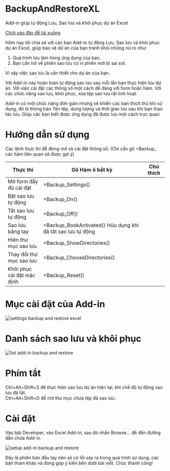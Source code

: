 # BackupAndRestoreXL
 Add-in giúp tự động Lưu, Sao lưu và khôi phục dự án Excel

[Click vào đây để tải xuống](https://github.com/SanbiVN/BackupAndRestoreXL/releases)

Hôm nay tôi chia sẻ với các bạn Add-in tự động Lưu, Sao lưu và khôi phục dự án Excel, giúp bảo vệ dữ án của bạn tránh khỏi những rủi ro như:
1. Quá trình lưu làm hỏng ứng dụng của bạn.
2. Bạn cần trở về phiên sao lưu cũ vì phiên mới bị sai sót.

Vì vậy việc sao lưu là cần thiết cho dự án của bạn.

Với Add-in này hoàn toàn tự động sao lưu sau mỗi lần bạn thực hiện lưu dự án.
Với việc cài đặt các thông số một cách dễ dàng với form hoặc hàm.
Với các chức năng sao lưu, khôi phục, xóa tệp sao lưu rất linh hoạt.

Add-in có một chức năng đơn giản nhưng sẽ khiến các bạn thích thú khi sử dụng, đó là thông báo Tên tệp, dung lượng và thời gian lưu sau khi bạn thao tác lưu. Giúp các bạn biết được ứng dụng đã được lưu một cách trực quan.

# Hướng dẫn sử dụng

Các lệnh thực thi để đóng mở và cài đặt thông số:
(Chỉ cần gõ =Backup_ các hàm liên quan sẽ được gợi ý)

Thực thi	|Gõ Hàm ô bất kỳ	|Chú thích
---------|----------------|-----------------
Mở form đầy đủ cài đặt	|=Backup_Settings()	|
Bật sao lưu tự động|	=Backup_On()	|
Tắt sao lưu tự động|	=Backup_Off()	|
Sao lưu bằng tay|	=Backup_BookActivated()	Hữu dụng khi đã tắt sao lưu tự động|
Hiện thư mục sao lưu|	=Backup_ShowDirectories()	|
Thay đổi thư mục sao lưu|	=Backup_ChooseDirectories()	|
Khôi phục cài đặt mặc định|	=Backup_Reset()	|

# Mục cài đặt của Add-in


![settings backup and restore excel](https://user-images.githubusercontent.com/58664571/210329538-739b6a8f-0833-48cb-a9d4-199f6d894b26.jpg)


# Danh sách sao lưu và khôi phục

![list add-in backup and restore](https://user-images.githubusercontent.com/58664571/209465576-38f9c089-db63-4232-b41f-58d29585aa06.png)


# Phím tắt

Ctrl+Alt+Shift+S để thực hiện sao lưu dự án hiện tại, khi chế độ tự động sao lưu đã tắt.\
Ctrl+Alt+Shift+D để mở thư mục chứa tệp đã sao lưu.

# Cài đặt

Vào tab Developer, vào Excel Add-in, sau đó nhấn Browse... để đến đường dẫn chứa Add-in.

![setup add-in backup and restore](https://user-images.githubusercontent.com/58664571/209465567-24c182a2-3724-491e-97aa-813aaee998e2.png)


Đây là phiên bản đầu tay nên sẽ có lỗi xảy ra trong quá trình sử dụng, các bạn tham khảo và đóng góp ý kiến bên dưới bài viết.
Chúc thành công!
